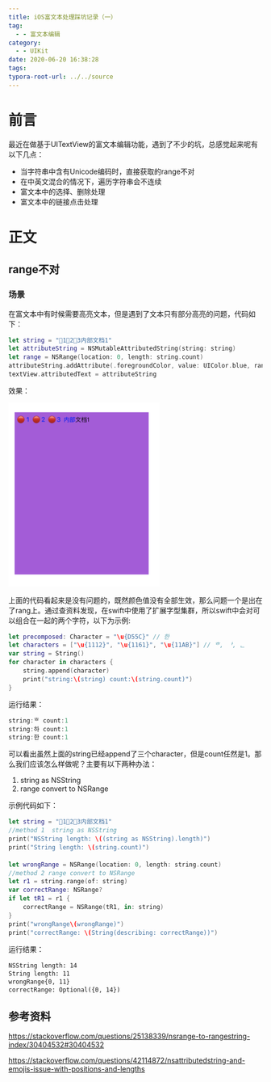 ```yaml
---
title: iOS富文本处理踩坑记录（一）
tag:
  - - 富文本编辑
category:
  - - UIKit
date: 2020-06-20 16:38:28
tags:
typora-root-url: ../../source
---
```

<!--categories:-->
<!--- [Objective-C]-->
<!--- [net]-->
<!--- [OpenGL]-->
<!--- [sundry]-->
<!--- [Cocoa]-->
<!--- [DesignPattern]-->



# 前言

最近在做基于UITextView的富文本编辑功能，遇到了不少的坑，总感觉起来呢有以下几点：

- 当字符串中含有Unicode编码时，直接获取的range不对
- 在中英文混合的情况下，遍历字符串会不连续
- 富文本中的选择、删除处理
- 富文本中的链接点击处理

# 正文

## range不对

### 场景

在富文本中有时候需要高亮文本，但是遇到了文本只有部分高亮的问题，代码如下：

```swift
let string = "🔴1🔴2🔴3内部文档1"
let attributeString = NSMutableAttributedString(string: string)
let range = NSRange(location: 0, length: string.count)
attributeString.addAttribute(.foregroundColor, value: UIColor.blue, range: range)
textView.attributedText = attributeString
```

效果：

<img src="/images/image-20200620155224529.png" width=300>

上面的代码看起来是没有问题的，既然颜色值没有全部生效，那么问题一个是出在了rang上。通过查资料发现，在swift中使用了扩展字型集群，所以swift中会对可以组合在一起的两个字符，以下为示例:

```swift
let precomposed: Character = "\u{D55C}" // 한
let characters = ["\u{1112}", "\u{1161}", "\u{11AB}"] // ᄒ, ᅡ, ᆫ
var string = String()
for character in characters {
    string.append(character)
    print("string:\(string) count:\(string.count)")
}
```

运行结果：

```swift
string:ᄒ count:1
string:하 count:1
string:한 count:1
```

可以看出虽然上面的string已经append了三个character，但是count任然是1。那么我们应该怎么样做呢？主要有以下两种办法：

1. string as NSString
2. range convert to NSRange

示例代码如下：

```swift
let string = "🔴1🔴2🔴3内部文档1"
//method 1  string as NSString
print("NSString length: \((string as NSString).length)")
print("String length: \(string.count)")

let wrongRange = NSRange(location: 0, length: string.count)
//method 2 range convert to NSRange
let r1 = string.range(of: string)
var correctRange: NSRange?
if let tR1 = r1 {
    correctRange = NSRange(tR1, in: string)
}
print("wrongRange\(wrongRange)")
print("correctRange: \(String(describing: correctRange))")
```

运行结果：

```
NSString length: 14
String length: 11
wrongRange{0, 11}
correctRange: Optional({0, 14})
```

## 参考资料

https://stackoverflow.com/questions/25138339/nsrange-to-rangestring-index/30404532#30404532

https://stackoverflow.com/questions/42114872/nsattributedstring-and-emojis-issue-with-positions-and-lengths

